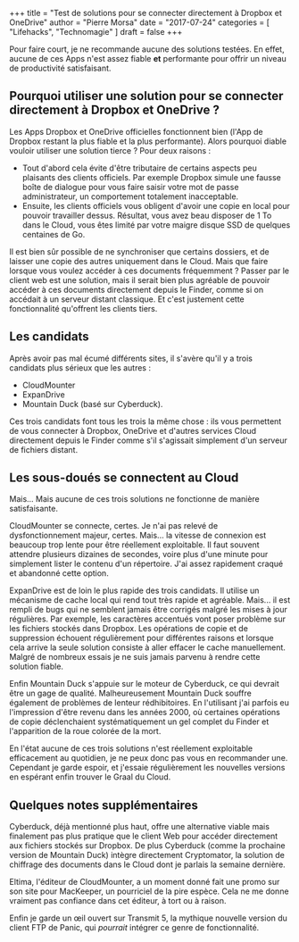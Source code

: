 +++
title      = "Test de solutions pour se connecter directement à Dropbox et OneDrive"
author     = "Pierre Morsa"
date       = "2017-07-24"
categories = [ "Lifehacks", "Technomagie" ]
draft      = false
+++

Pour faire court, je ne recommande aucune des solutions testées. En effet, aucune de ces Apps n'est assez fiable **et** performante pour offrir un niveau de productivité satisfaisant. 

## Pourquoi utiliser une solution pour se connecter directement à Dropbox et OneDrive ?
Les Apps Dropbox et OneDrive officielles fonctionnent bien (l'App de Dropbox restant la plus fiable et la plus performante). Alors pourquoi diable vouloir utiliser une solution tierce ? Pour deux raisons :

* Tout d'abord cela évite d'être tributaire de certains aspects peu plaisants des clients officiels. Par exemple Dropbox simule une fausse boîte de dialogue pour vous faire saisir votre mot de passe administrateur, un comportement totalement inacceptable.
* Ensuite, les clients officiels vous obligent d'avoir une copie en local pour pouvoir travailler dessus. Résultat, vous avez beau disposer de 1 To dans le Cloud, vous êtes limité par votre maigre disque SSD de quelques centaines de Go.

Il est bien sûr possible de ne synchroniser que certains dossiers, et de laisser une copie des autres uniquement dans le Cloud. Mais que faire lorsque vous voulez accéder à ces documents fréquemment ? Passer par le client web est une solution, mais il serait bien plus agréable de pouvoir accéder à ces documents directement depuis le Finder, comme si on accédait à un serveur distant classique. Et c'est justement cette fonctionnalité qu'offrent les clients tiers.
 
## Les candidats
Après avoir pas mal écumé différents sites, il s'avère qu'il y a trois candidats plus sérieux que les autres :

* CloudMounter
* ExpanDrive
* Mountain Duck (basé sur Cyberduck).

Ces trois candidats font tous les trois la même chose : ils vous  permettent de vous connecter à Dropbox, OneDrive et d'autres services Cloud directement depuis le Finder comme s'il s'agissait simplement d'un serveur de fichiers distant.

## Les sous-doués se connectent au Cloud
Mais... Mais aucune de ces trois solutions ne fonctionne de manière satisfaisante.

CloudMounter se connecte, certes. Je n'ai pas relevé de dysfonctionnement majeur, certes. Mais... la vitesse de connexion est beaucoup trop lente pour être réellement exploitable. Il faut souvent attendre plusieurs dizaines de secondes, voire plus d'une minute pour simplement lister le contenu d'un répertoire. J'ai assez rapidement craqué et abandonné cette option.

ExpanDrive est de loin le plus rapide des trois candidats. Il utilise un mécanisme de cache local qui rend tout très rapide et agréable. Mais... il est rempli de bugs qui ne semblent jamais être corrigés malgré les mises à jour régulières. Par exemple, les caractères accentués vont poser problème sur les fichiers stockés dans Dropbox. Les opérations de copie et de suppression échouent régulièrement pour différentes raisons et lorsque cela arrive la seule solution consiste à aller effacer le cache manuellement. Malgré de nombreux essais je ne suis jamais parvenu à rendre cette solution fiable.

Enfin Mountain Duck s'appuie sur le moteur de Cyberduck, ce qui devrait être un gage de qualité. Malheureusement Mountain Duck souffre également de problèmes de lenteur rédhibitoires. En l'utilisant j'ai parfois eu l'impression d'être revenu dans les années 2000, où certaines opérations de copie déclenchaient systématiquement un gel complet du Finder et l'apparition de la roue colorée de la mort. 

En l'état aucune de ces trois solutions n'est réellement exploitable efficacement au quotidien, je ne peux donc pas vous en recommander une. Cependant je garde espoir, et j'essaie régulièrement les nouvelles versions en espérant enfin trouver le Graal du Cloud.

## Quelques notes supplémentaires
Cyberduck, déjà mentionné plus haut, offre une alternative viable mais finalement pas plus pratique que le client Web pour accéder directement aux fichiers stockés sur Dropbox. De plus Cyberduck (comme la prochaine version de Mountain Duck) intègre directement Cryptomator, la solution de chiffrage des documents dans le Cloud dont je parlais la semaine dernière.

Eltima, l'éditeur de CloudMounter, a un moment donné fait une promo sur son site pour MacKeeper, un pourriciel de la pire espèce. Cela ne me donne vraiment pas confiance dans cet éditeur, à tort ou à raison. 

Enfin je garde un œil ouvert sur Transmit 5, la mythique nouvelle version du client FTP de Panic, qui *pourrait* intégrer ce genre de fonctionnalité.
